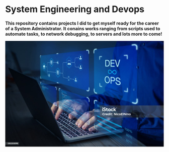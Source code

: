 # System Engineering and Devops
**This repository contains projects I did to get myself ready for the career of a System Administrator.
It conains works ranging from scripts used to automate tasks, to network debugging, to servers and lots more to come!**

![SysAdmin](https://github.com/Vulcanric/alx-system_engineering-devops/blob/master/doc/sysadmin.jpg)
